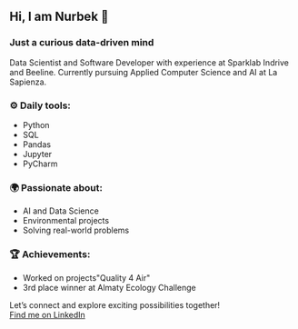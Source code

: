 ## Hi, I am Nurbek 👋

### Just a curious data-driven mind

Data Scientist and Software Developer with experience at Sparklab Indrive and Beeline. Currently pursuing Applied Computer Science and AI at La Sapienza.

### ⚙️ Daily tools:
- Python
- SQL
- Pandas
- Jupyter
- PyCharm

### 🌍 Passionate about:
- AI and Data Science
- Environmental projects
- Solving real-world problems

### 🏆 Achievements:
- Worked on projects"Quality 4 Air"
- 3rd place winner at Almaty Ecology Challenge

Let’s connect and explore exciting possibilities together!  
[Find me on LinkedIn](https://www.linkedin.com/in/khalmatay/)

<!--
**khalmatay/khalmatay** is a ✨ _special_ ✨ repository because its `README.md` (this file) appears on your GitHub profile.

Here are some ideas to get you started:

- 🔭 I’m currently working on ...
- 🌱 I’m currently learning ...
- 👯 I’m looking to collaborate on ...
- 🤔 I’m looking for help with ...
- 💬 Ask me about ...
- 📫 How to reach me: ...
- 😄 Pronouns: ...
- ⚡ Fun fact: ...
-->
